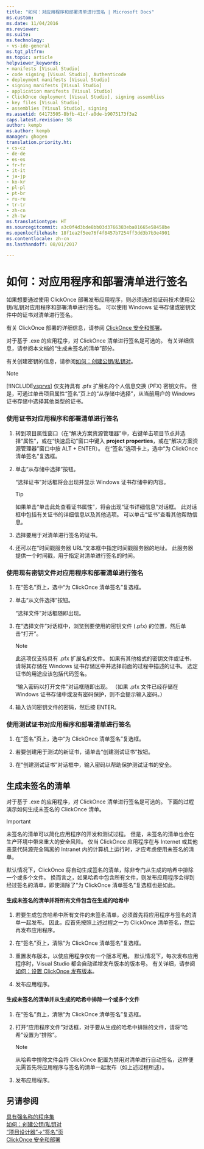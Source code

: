 ```yaml
---
title: "如何：对应用程序和部署清单进行签名 | Microsoft Docs"
ms.custom: 
ms.date: 11/04/2016
ms.reviewer: 
ms.suite: 
ms.technology:
- vs-ide-general
ms.tgt_pltfrm: 
ms.topic: article
helpviewer_keywords:
- manifests [Visual Studio]
- code signing [Visual Studio], Authenticode
- deployment manifests [Visual Studio]
- signing manifests [Visual Studio]
- application manifests [Visual Studio]
- ClickOnce deployment [Visual Studio], signing assemblies
- key files [Visual Studio]
- assemblies [Visual Studio], signing
ms.assetid: 64173505-8bfb-41cf-a0de-b9075173f3a2
caps.latest.revision: 58
author: kempb
ms.author: kempb
manager: ghogen
translation.priority.ht:
- cs-cz
- de-de
- es-es
- fr-fr
- it-it
- ja-jp
- ko-kr
- pl-pl
- pt-br
- ru-ru
- tr-tr
- zh-cn
- zh-tw
ms.translationtype: HT
ms.sourcegitcommit: a3c0f4d3bde8bb03d3766383eba01665e58458be
ms.openlocfilehash: 18f1ea2f5ee76f4f8457b7254ff3dd3b7b3e4901
ms.contentlocale: zh-cn
ms.lasthandoff: 08/01/2017

---
```

# <a name="how-to-sign-application-and-deployment-manifests"></a>如何：对应用程序和部署清单进行签名
如果想要通过使用 ClickOnce 部署发布应用程序，则必须通过验证码技术使用公钥/私钥对应用程序和部署清单进行签名。 可以使用 Windows 证书存储或密钥文件中的证书对清单进行签名。  
  
 有关 ClickOnce 部署的详细信息，请参阅 [ClickOnce 安全和部署](../deployment/clickonce-security-and-deployment.md)。  
  
 对于基于 .exe 的应用程序，对 ClickOnce 清单进行签名是可选的。 有关详细信息，请参阅本文档的“生成未签名的清单”部分。  
  
 有关创建密钥的信息，请参阅[如何：创建公钥/私钥对](/dotnet/framework/app-domains/how-to-create-a-public-private-key-pair)。  
  
> [!NOTE]
>  [!INCLUDE[vsprvs](../code-quality/includes/vsprvs_md.md)] 仅支持具有 .pfx 扩展名的个人信息交换 (PFX) 密钥文件。 但是，可通过单击项目属性“签名”页上的“从存储中选择”，从当前用户的 Windows 证书存储中选择其他类型的证书。  
  
### <a name="to-sign-application-and-deployment-manifests-using-a-certificate"></a>使用证书对应用程序和部署清单进行签名  
  
1.  转到项目属性窗口（在“解决方案资源管理器”中，右键单击项目节点并选择“属性”，或在“快速启动”窗口中键入 **project properties**，或在“解决方案资源管理器”窗口中按 ALT + ENTER）。 在“签名”选项卡上，选中“为 ClickOnce 清单签名”复选框。  
  
2.  单击“从存储中选择”按钮。  
  
     “选择证书”对话框将会出现并显示 Windows 证书存储中的内容。  
  
    > [!TIP]
    >  如果单击“单击此处查看证书属性”，将会出现“证书详细信息”对话框。 此对话框中包括有关证书的详细信息以及其他选项。 可以单击“证书”查看其他帮助信息。  
  
3.  选择要用于对清单进行签名的证书。  
  
4.  还可以在“时间戳服务器 URL”文本框中指定时间戳服务器的地址。 此服务器提供一个时间戳，用于指定对清单进行签名的时间。  
  
### <a name="to-sign-application-and-deployment-manifests-using-an-existing-key-file"></a>使用现有密钥文件对应用程序和部署清单进行签名  
  
1.  在“签名”页上，选中“为 ClickOnce 清单签名”复选框。  
  
2.  单击“从文件选择”按钮。  
  
     “选择文件”对话框随即出现。  
  
3.  在“选择文件”对话框中，浏览到要使用的密钥文件 (.pfx) 的位置，然后单击“打开”。  
  
    > [!NOTE]
    >  此选项仅支持具有 .pfx 扩展名的文件。 如果有其他格式的密钥文件或证书，请将其存储在 Windows 证书存储区中并选择前面的过程中描述的证书。 选定证书的用途应该包括代码签名。  
  
     “输入密码以打开文件”对话框随即出现。 （如果 .pfx 文件已经存储在 Windows 证书存储中或没有密码保护，则不会提示输入密码。）  
  
4.  输入访问密钥文件的密码，然后按 ENTER。  
  
### <a name="to-sign-application-and-deployment-manifests-using-a-test-certificate"></a>使用测试证书对应用程序和部署清单进行签名  
  
1.  在“签名”页上，选中“为 ClickOnce 清单签名”复选框。  
  
2.  若要创建用于测试的新证书，请单击“创建测试证书”按钮。  
  
3.  在“创建测试证书”对话框中，输入密码以帮助保护测试证书的安全。  
  
## <a name="generating-unsigned-manifests"></a>生成未签名的清单  
 对于基于 .exe 的应用程序，对 ClickOnce 清单进行签名是可选的。 下面的过程演示如何生成未签名的 ClickOnce 清单。  
  
> [!IMPORTANT]
>  未签名的清单可以简化应用程序的开发和测试过程。 但是，未签名的清单也会在生产环境中带来重大的安全风险。 仅当 ClickOnce 应用程序在与 Internet 或其他恶意代码源完全隔离的 Intranet 内的计算机上运行时，才应考虑使用未签名的清单。  
  
 默认情况下，ClickOnce 将自动生成签名的清单，除非专门从生成的哈希中排除一个或多个文件。 换而言之，如果哈希中包含所有文件，则发布应用程序会得到经过签名的清单，即使清除了“为 ClickOnce 清单签名”复选框也是如此。  
  
#### <a name="to-generate-unsigned-manifests-and-include-all-files-in-the-generated-hash"></a>生成未签名的清单并将所有文件包含在生成的哈希中  
  
1.  若要生成包含哈希中所有文件的未签名清单，必须首先将应用程序与签名的清单一起发布。 因此，应首先按照上述过程之一为 ClickOnce 清单签名，然后再发布应用程序。  
  
2.  在“签名”页上，清除“为 ClickOnce 清单签名”复选框。  
  
3.  重置发布版本，以使应用程序仅有一个版本可用。 默认情况下，每次发布应用程序时，Visual Studio 都会自动递增发布版本的版本号。 有关详细，请参阅[如何：设置 ClickOnce 发布版本](../deployment/how-to-set-the-clickonce-publish-version.md)。  
  
4.  发布应用程序。  
  
#### <a name="to-generate-unsigned-manifests-and-exclude-one-or-more-files-from-the-generated-hash"></a>生成未签名的清单并从生成的哈希中排除一个或多个文件  
  
1.  在“签名”页上，清除“为 ClickOnce 清单签名”复选框。  
  
2.  打开“应用程序文件”对话框，对于要从生成的哈希中排除的文件，请将“哈希”设置为“排除”。  
  
    > [!NOTE]
    >  从哈希中排除文件会将 ClickOnce 配置为禁用对清单进行自动签名，这样便无需首先将应用程序与签名的清单一起发布（如上述过程所述）。  
  
3.  发布应用程序。  
  
## <a name="see-also"></a>另请参阅  
 [具有强名称的程序集](/dotnet/framework/app-domains/strong-named-assemblies)   
 [如何：创建公钥/私钥对](/dotnet/framework/app-domains/how-to-create-a-public-private-key-pair)   
 [“项目设计器”->“签名”页](../ide/reference/signing-page-project-designer.md)   
 [ClickOnce 安全和部署](../deployment/clickonce-security-and-deployment.md)
